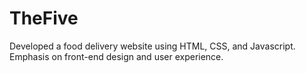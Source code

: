 # TheFive
Developed a food delivery website using HTML, CSS, and Javascript. Emphasis on front-end design and user experience.

